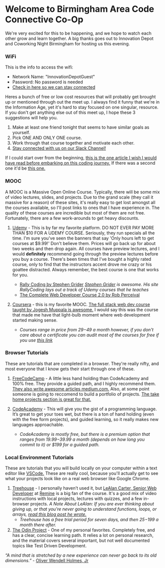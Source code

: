 # Welcome to Birmingham Area Code Connective Co-Op
 We're very excited for this to be happening, and we hope to watch each other grow and learn together. A big thanks goes out to Innovation Depot and Coworking Night Birmingham for hosting us this evening.

### WiFi
This is the info to access the wifi:
* Network Name: "InnovationDepotGuest"
* Password: No password is needed
* [Check in here so we can stay connected](https://goallyme.com/Event/Checkin/aabd84aa-607e-4b68-85a5-aa0bc7ed33b8)

Heres a bunch of free or low cost resources that will probably get brought up or mentioned through out the meet up. I always find it funny that we're in the Information Age, yet it's hard to stay focused on one singular, resource. If you don't get anything else out of this meet up, I hope these 3 suggestions will help you.

1. Make at least one friend tonight that seems to have similar goals as yourself.
2. Pick ONE AND ONLY ONE course.
3. Work through that course together and motivate each other.
4. [Stay connected with us on our Slack Channel!](https://goallyme.com/Event/Checkin/aabd84aa-607e-4b68-85a5-aa0bc7ed33b8)

If I could start over from the beginning, [this is the one article I wish I would have read before embarking on this coding journey.](https://medium.freecodecamp.org/read-search-dont-be-afraid-to-ask-743a23c411b4)
If there was a second one it'd be [this one.](https://developer.mozilla.org/en-US/docs/Learn/JavaScript/Howto)

### MOOC
A MOOC is a Massive Open Online Course. Typically, there will be some mix of video lectures, slides, and projects. Due to the grand scale (they call it massive for a reason) of these sites, it's really easy to get lost amongst all the courses available, so I'll post links to ones that I have experience in. The quality of these courses are incredible but most of them are not free. Fortunately, there are a few work-arounds to get heavy discounts.

1. [Udemy](https://www.udemy.com/) - This is by far my favorite platform. DO NOT EVER PAY MORE THAN $10 FOR A UDEMY COURSE. Seriously, they run specials all the time. I'm sure you've seen the banners that say 'Only hours left to get courses at $9.99!' Don't believe them. Prices will go back up for about two weeks and then drop again. All courses have preview lectures, and I would **definitely** recommend going through the preview lectures before you buy a course. There's been times that I've bought a highly rated course, only to find that the instructors accent drove me crazy or his goattee distracted. Always remember, the best course is one that works for you.

    * [Rally Coding by Stephen Grider](https://www.rallycoding.com/)
        *[Stephen Grider](https://twitter.com/ste_grider) is awesome. His site RallyCoding lays out a track of Udemy courses that he teaches*
    * [The Complete Web Developer Course 2.0 by Rob Perceival](https://www.udemy.com/the-complete-web-developer-course-2/?siteID=3PhbAxfdARQ-HW_QHqiEYECToLEKGE09Jg&LSNPUBID=3PhbAxfdARQ)

2. [Coursera](https://www.coursera.org/) - this is my favorite MOOC. [The full stack web dev course taught by Jogesh Muppala is awesome.](https://www.coursera.org/specializations/full-stack-mobile-app-development) I would  say this was the course that made me have that light-bulb moment where web development started making sense.
    * *Courses range in price from $29-$49 a month however, if you don't care about a certificate you can audit most of the courses for free if you use [this link](https://clearlydecoded.com/you-can-still-take-coursera-courses-for-free)*

### Browser Tutorials
These are tutorials that are completed in a browser. They're really nifty, and most everyone that I know gets their start through one of these.

1. [FreeCodeCamp](https://www.freecodecamp.org/) - A little less hand holding than CodeAcademy and 100% free. They provide a guided path, and I highly recommend them. [They also write awesome articles medium.com.](https://medium.freecodecamp.org/) Also, at some point someone is going to reccomend to build a portfolio of projects. [The take home projects section is great for that.](https://learn.freecodecamp.org/coding-interview-prep/take-home-projects)

2. [CodeAcademy](https://www.codecademy.com/) - This will give you the gist of a programming language. It’s great to get your toes wet, but there is a ton of hand holding (even with the free form projects), and guided learning, so it really makes new languages approachable.
    * *CodeAcademy is mostly free, but there is a premium option that ranges from $19.99-$39.99 a month (depends on how long you commit to it) or $199 for a guided path.*


### Local Environment Tutorials
These are tutorials that you will build locally on your computer within a text editor like [VSCode.](https://code.visualstudio.com/) These are really cool, because you'll actually get to see what your projects look like on a real web browser like Google Chrome.

1. [Treehouse](https://teamtreehouse.com/create) - I personally haven’t used it, but [LeAlan Carter, Senior Web Developer](https://www.linkedin.com/in/lealan-carter-4b405aa8/) at [Remine](http://remine.com/) is a big fan of the course. It's a good mix of video instructions with local projects, lectures with quizzes, and a few in-browser projects. *A Note About LeAlan: If you are ever thinking about giving up, or that you're never going to understand functions, loops, or arrays, [read this blog post he wrote.](http://beardedsquid.blogspot.com/2017/05/how-squids-grow-beards.html)*
    * *Treehouse has a free trial period for seven days, and then $25-$199 a month there after.*
2. [The Odin Project](https://www.theodinproject.com/home) - One of my personal favorites. Completely free, and has a clear, concise learning path. It relies a lot on personal research, and the material covers several important, but not well documented topics like Test Driven Development.


*“A mind that is stretched by a new experience can never go back to its old dimensions.”* - [Oliver Wendell Holmes, Jr](https://en.wikipedia.org/wiki/Oliver_Wendell_Holmes_Jr.)
